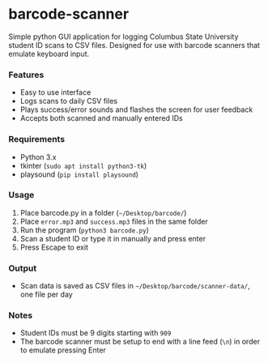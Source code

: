 # barcode-scanner
Simple python GUI application for logging Columbus State University student ID scans to CSV files. Designed for use with barcode scanners that emulate keyboard input.

### Features
* Easy to use interface
* Logs scans to daily CSV files
* Plays success/error sounds and flashes the screen for user feedback
* Accepts both scanned and manually entered IDs

### Requirements
* Python 3.x
* tkinter    (```sudo apt install python3-tk```)
* playsound  (```pip install playsound```)

### Usage
1. Place barcode.py in a folder (```~/Desktop/barcode/```)
2. Place ```error.mp3``` and ```success.mp3``` files in the same folder
3. Run the program (```python3 barcode.py```)
4. Scan a student ID or type it in manually and press enter
5. Press Escape to exit

### Output
* Scan data is saved as CSV files in ```~/Desktop/barcode/scanner-data/```, one file per day

### Notes
* Student IDs must be 9 digits starting with ```909```
* The barcode scanner must be setup to end with a line feed (```\n```) in order to emulate pressing Enter
